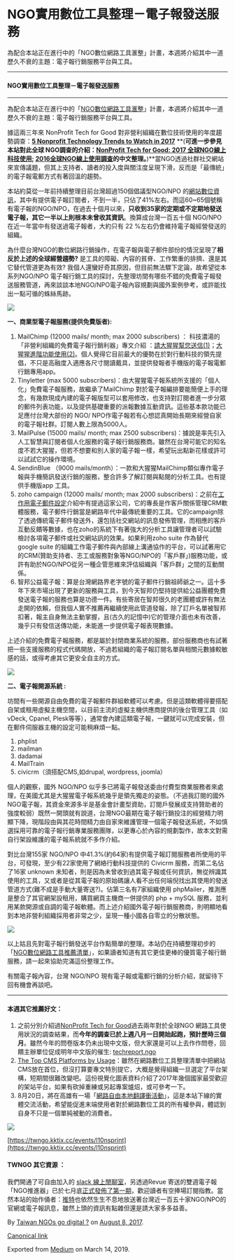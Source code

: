 NGO實用數位工具整理－電子報發送服務
===================

為配合本站正在進行中的「NGO數位網路工具滙整」計畫，本週將介紹其中一道歷久不衰的主題：電子報行銷服務平台與工具。

* * *

#### NGO實用數位工具整理－電子報發送服務

* * *

為配合本站正在進行中的「[NGO數位網路工具滙整](http://to.twngo.xyz/2uS11Sb)」計畫，本週將介紹其中一道歷久不衰的主題：電子報行銷服務平台與工具。

據這兩三年來 NonProfit Tech for Good 對非營利組織在數位技術使用的年度趨勢調查：[**5 Nonprofit Technology Trends to Watch in 2017**](http://www.nptechforgood.com/2016/11/22/5-nonprofit-technology-trends-to-watch-in-2017/) **(**可進一步參見本站對此全球 NGO調查的介紹：[NonProfit Tech for Good: 2017 全球NGO線上科技使用](https://medium.com/@NGOnewsTW/nonprofit-tech-for-good-d2017-%E5%85%A8%E7%90%83ngo%E7%B7%9A%E4%B8%8A%E7%A7%91%E6%8A%80%E4%BD%BF%E7%94%A8-519610e004d3?source=user_profile---------17--------------); [2016全球NGO線上使用調查](https://medium.twngo.xyz/2016全球ngo線上使用調查-310c034c4989)的中文整理。**)**當NGO透過社群社交網站來宣傳議題，但其上支持者、讀者的投入度與關注度呈現下滑，反而是「最傳統」的電子報電郵方式有著回溫的趨勢。

本站約莫從一年前持續整理目前台灣超過150個倡議型NGO/NPO 的[網站數位資訊](http://twngo.silk.co)，其中有提供電子報訂閱者，不到一半，只佔了41%左右。而這60~65個號稱有電子報的NGO/NPO，在過去十個月以來，**只收到35家的定期或不定期地發送電子報，其它一半以上則根本未曾收其資訊**。換算成台灣一百五十個 NGO/NPO 在近一年當中有發送過電子報者，大約只有 22 %左右仍會維持電子報經營發送的組織。

為什麼台灣NGO的數位網路行銷操作，在電子報與電子郵件部份的情況呈現了**相反於上述的全球經營趨勢?** 是工具的障礙、內容的貧脊、工作繁重的排擠、還是其它替代管道更為有效? 我個人還蠻好奇其原因，但目前無法驟下定論，故希望從本系列NGO/NPO 電子報行銷工具的探討，先整理坊間有哪些不錯的免費電子報發送服務管道，再來談談本地NGO/NPO電子報內容規劃與國外案例參考，或許能找出一點可循的蛛絲馬跡。

![](https://cdn-images-1.medium.com/max/1200/1*wz-DiG-DNuu9D0LH_CGhHQ.png)

**一、商業型電子報服務(提供免費版者):**

1.  MailChimp (12000 mails/ month; max 2000 subscribers) ： 科技濃湯的「非營利組織的免費電子報行銷利器」專文介紹 ：[請大猩猩幫您送信(1)](http://techsoup-taiwan.blogspot.com/2012/09/mailchimp-for-nonprofits.html)；[大猩猩進階功能使用(2)](http://techsoup-taiwan.blogspot.com/2012/11/2.html)。個人覺得它目前最大的優勢在於對行動科技的領先提倡，不只是高融度入適應各尺寸閱讀戴具，並提供發報者手機版的電子報電郵行銷專用app。
2.  Tinyletter (max 5000 subscribers)：由大猩猩電子報系統所支援的「個人化」免費電子報服務，故繼承了MailChimp 對於電子報編排要能簡便上手的理念，有幾款現成內建的電子報版型可以套用修改，也支持對訂閱者進一步分眾的郵件列表功能，以及提供基礎重要的派報數據互動資訊。這些基本款功能已足應付台灣大部份的 NGO/ NPO作電子報若有心想認真開始長期來經營自家的電子報社群。訂閱人數上限為5000人。
3.  MailPulse (15000 mails/ month; max 2500 subscribers)：據說是率先引入人工智慧與訂閱者個人化服務的電子報行銷服務商。雖然在台灣可能它的知名度不若大猩猩，但若不想要和別人家的電子報一樣，希望玩出點新花樣或許可以試試它的操作環境。
4.  SendinBlue （9000 mails/month）：一款和大猩猩MailChimp類似專作電子報與手機簡訊發送行銷的服務，整合許多了解訂閱與點閱的分析工具。也有提供手機版app 工具。
5.  zoho campaign (12000 mails/ month; max 2000 subscribers)：之前在[工作用電子郵件設定](https://medium.twngo.xyz/ngo-%E5%B7%A5%E4%BD%9C%E7%94%A8-%E9%9B%BB%E5%AD%90%E9%83%B5%E4%BB%B6%E8%A8%AD%E5%AE%9A-91a29225f3f6#.1rvtl8167)介紹中有提過這家公司，它的專長是作客戶關係管理CRM軟體服務，電子郵件行銷當是網路年代中最傳統重要的工具。它的campaign除了透過傳統電子郵件發送外，還包括社交網站的訊息發佈管理，而相應的客戶互動反饋等數據，也在zoho的系統下有著強大的分析工具讓管理者可以試驗檢討各項電子郵件或社交網站訊的效果。如果利用zoho suite 作為替代 google suite 的組織工作電子郵件與內部線上溝通協作的平台，可以試著用它的CRM(贊助支持者、志工或服務對象等NGO/NPO的「客戶群」)服務功能，或許有助於NGO/NPO從另一種企管思維來評估組織與「客戶群」之間的互動關係。
6.  智邦公益電子報：算是台灣網路界老字號的電子郵件行銷祖師爺之一。這十多年下來市場出現了更新的服務與工具，到今天智邦仍堅持提供給公益團體免費發送電子報的服務也算是功德一件。有些寄居在智邦很久的老團體或許有無法走開的依賴，但我個人實不推薦再繼續使用此管道發報，除了訂戶名單被智邦扣著，報主自身無法主動掌握，且(古久的記憶中)它的管理介面也未有改善，幾乎只有發信送傳功能，未能進一步提供電子報表現數據。

上述介紹的免費電子報服務，都是屬於封閉商業系統的服務，部份服務商也有試著把一些支援服務的程式代碼開放，不過若組織的電子報訂閱名單與相關元數據較敏感的話，或得考慮其它更安全自主的方式。

![](https://cdn-images-1.medium.com/max/1200/1*A7GTXgLjiPaVqCd7mNITDA.png)

**二、電子報開源系統 :**

坊間有一些開源自由免費的電子報郵件群組軟體可以考慮。但是這類軟體得要搭配自架或租用虛擬主機空間，以目前主流的虛擬主機供應商提供的後台管理工具（如vDeck, Cpanel, Plesk等等），通常會內建這類電子報，一鍵就可以完成安裝，但在郵件伺服器主機的設定可能稍麻煩一點。

1.  phplist
2.  mailman
3.  dadamai
4.  MailTrain
5.  civicrm（須搭配CMS,如drupal, wordpress, joomla）

個人的觀察，國外 NGO/NPO 似乎多已將電子報發送委由付費型商業服務者來處理，在美國尤其是大猩猩電子報系統幾乎是領先獨走的姿態。（不過我訂閱的國外NGO電子報，其資金來源多半是基金會計畫型資助，訂閱戶發展成支持贊助者的強度較弱）既然一開頭就有說道，台灣NGO最期在電子報行銷投注的經營精力明顯下降，現階段由與其花時間精力由自家來維護管理一個電子報發送系統，不如慎選採用可靠的電子報行銷專業服務團隊，以更專心於內容的規劃製作，故本文對需自行架設維護的電子報系統就不多作介紹。

對比台灣155家 NGO/NPO 中41.3%(約64家)有提供電子報訂閱服務者所使用的平台，可發現，至少有22家使用了網絡行動科技提供的 Civicrm 服務，而第二名佔了16家 unknown 未知者，則是因為未曾收到過其電子報或任何資訊，無從辨識其使用的工具，又或者是從其電子報的原始碼讓人看不出任何端倪找出其使用的發送管道方式(難不成是手動大量寄送?)。佔第三名有7家組織使用 phpMailer，推測應是整合了其官網架設租用，購買網頁主機商一併提供的 php + mySQL 服務，並利用某款開源或自調的電子報軟體。而上述介紹國外電子報行銷服務商，則明顯地看到本地非營利組織採用者非常之少，呈現一種小國各自零立的分散狀態。

![](https://cdn-images-1.medium.com/max/800/1*PW4YYuVxkkODoNHup6_4pw.png)

以上姑且先對電子報行銷發送平台作點簡單的整理。本站仍在持續整理初步的「[NGO數位網路工具推薦清單](https://docs.google.com/spreadsheets/d/1O6M9WpVCP9WqrA3fTTHdkewadncKgXzspvATsqChAEA/edit?usp=drive_web)」，如果讀者知道有其它更佳更棒的優質電子報行銷服務，請一起來協助完滿這份整理工作。

有關電子報內容，台灣 NGO/NPO 現有電子報或電郵行銷的分析介紹，就留待下回有機會再談吧。

* * *

#### 本週其它推薦好文：

1.  之前分別介紹過[NonProfit Tech for Good](https://medium.com/@NGOnewsTW/nonprofit-tech-for-good-d2017-%E5%85%A8%E7%90%83ngo%E7%B7%9A%E4%B8%8A%E7%A7%91%E6%8A%80%E4%BD%BF%E7%94%A8-519610e004d3?source=user_profile---------17--------------)過去兩年對於全球NGO 網路工具使用狀況的調查結果，而**今年的調查已於上週八月一日開始起跑，預計歷時三個月**。雖然今年的問卷版本仍未出現中文版，但大家還是可以上去作作問卷，回饋主辦單位促成明年中文版的催生: [techreport.ngo](http://techreport.ngo)
2.  [The Top CMS Platforms by Usage](http://www.socialmediatoday.com/technology-data/top-cms-platforms-usage-infographic)：雖然在網路數位工具整理清單中把網站CMS放在首位，但沒打算要專文特別提它，大概是覺得組織一旦選定了平台架構，短期間很難改變吧。這份視覺化圖表資料介紹了2017年幾個國家最受歡迎的架站平台，如果有砍掉重練或另起專案爐炤，或可參考一下。
3.  8月20日，將在高雄有一場「[網路自由本地翻譯衝活動](https://twngo.kktix.cc/events/l10nsprint)」，這是本站下線的實體交流活動，希望能促進末端使用者對於網路數位工具的所有權參與，體認到自身不只是一個單純被動的消費者。

![](https://cdn-images-1.medium.com/max/800/1*KFYeRa3UiGsZFCQ4JFUh-A.png)

[https://twngo.kktix.cc/events/l10nsprint](https://twngo.kktix.cc/events/l10nsprint)

#### TWNGO 其它資源 ：

我們開通了可自由加入的 [slack 線上閒聊室](http://to.twngo.xyz/2tHrRtj)，另透過Revue 寄送的雙週電子報「NGO推進器」已於七月底[正式發佈了第一期](https://www.getrevue.co/profile/twngo/issues/moving-taiwan-ngos-go-digital-issue-1-65440)，歡迎讀者有空捧場訂閱指教。當然本站的始作俑者：[推特](https:://twitter.com/ngonewstw)也依然生生不息地放送著台灣近一百五十家NGO/NPO的官網或電子報訊息，雖然上頭的資訊有點雜但還是請大家多多益善。

By [Taiwan NGOs go digital ?](https://medium.com/@twngo) on [August 8, 2017](https://medium.com/p/c8eee7e8a118).

[Canonical link](https://medium.com/@twngo/ngo%E5%AF%A6%E7%94%A8%E6%95%B8%E4%BD%8D%E5%B7%A5%E5%85%B7%E6%95%B4%E7%90%86-%E9%9B%BB%E5%AD%90%E5%A0%B1%E7%99%BC%E9%80%81%E6%9C%8D%E5%8B%99-c8eee7e8a118)

Exported from [Medium](https://medium.com) on March 14, 2019.